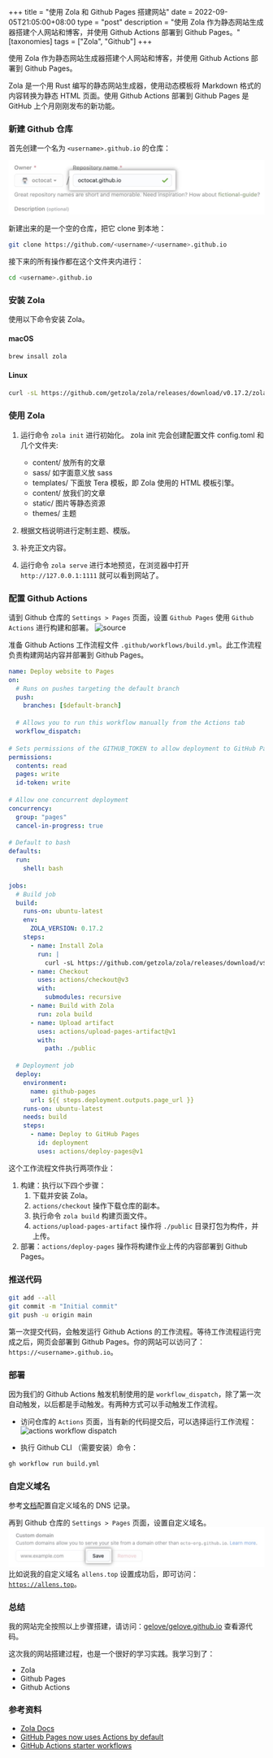 +++
title = "使用 Zola 和 Github Pages 搭建网站"
date = 2022-09-05T21:05:00+08:00
type = "post"
description = "使用 Zola 作为静态网站生成器搭建个人网站和博客，并使用 Github Actions 部署到 Github Pages。"
[taxonomies]
tags = ["Zola", "Github"]
+++

使用 Zola 作为静态网站生成器搭建个人网站和博客，并使用 Github Actions 部署到 Github Pages。

Zola 是一个用 Rust 编写的静态网站生成器，使用动态模板将 Markdown 格式的内容转换为静态 HTML 页面。使用 Github Actions 部署到 Github Pages 是 GitHub 上个月刚刚发布的新功能。

### 新建 Github 仓库

首先创建一个名为 `<username>.github.io` 的仓库：

![create repository](/images/1697204176980.jpg)

新建出来的是一个空的仓库，把它 clone 到本地：

```sh
git clone https://github.com/<username>/<username>.github.io
```

接下来的所有操作都在这个文件夹内进行：

```sh
cd <username>.github.io
```

### 安装 Zola

使用以下命令安装 Zola。

#### macOS

```sh
brew insall zola
```

#### Linux

```sh
curl -sL https://github.com/getzola/zola/releases/download/v0.17.2/zola-v0.17.2-x86_64-unknown-linux-gnu.tar.gz | tar xz -C /usr/local/bin
```

### 使用 Zola

1. 运行命令 `zola init` 进行初始化。
   zola init 完会创建配置文件 config.toml 和几个文件夹:

   - content/   放所有的文章
   - sass/      如字面意义放 sass
   - templates/ 下面放 Tera 模板，即 Zola 使用的 HTML 模板引擎。
   - content/   放我们的文章
   - static/    图片等静态资源
   - themes/    主题

2. 根据文档说明进行定制主题、模版。
3. 补充正文内容。
4. 运行命令 `zola serve` 进行本地预览，在浏览器中打开 `http://127.0.0.1:1111` 就可以看到网站了。

### 配置 Github Actions

请到 Github 仓库的 `Settings > Pages` 页面，设置 `Github Pages` 使用 `Github Actions` 进行构建和部署。
![source](/images/1697204221572.jpg)

准备 Github Actions 工作流程文件 `.github/workflows/build.yml`。此工作流程负责构建网站内容并部署到 Github Pages。

```yml
name: Deploy website to Pages
on:
  # Runs on pushes targeting the default branch
  push:
    branches: [$default-branch]

  # Allows you to run this workflow manually from the Actions tab
  workflow_dispatch:

# Sets permissions of the GITHUB_TOKEN to allow deployment to GitHub Pages
permissions:
  contents: read
  pages: write
  id-token: write

# Allow one concurrent deployment
concurrency:
  group: "pages"
  cancel-in-progress: true

# Default to bash
defaults:
  run:
    shell: bash

jobs:
  # Build job
  build:
    runs-on: ubuntu-latest
    env:
      ZOLA_VERSION: 0.17.2
    steps:
      - name: Install Zola
        run: |
          curl -sL https://github.com/getzola/zola/releases/download/v${ZOLA_VERSION}/zola-v${ZOLA_VERSION}-x86_64-unknown-linux-gnu.tar.gz | tar xz -C /usr/local/bin
      - name: Checkout
        uses: actions/checkout@v3
        with:
          submodules: recursive
      - name: Build with Zola
        run: zola build
      - name: Upload artifact
        uses: actions/upload-pages-artifact@v1
        with:
          path: ./public

  # Deployment job
  deploy:
    environment:
      name: github-pages
      url: ${{ steps.deployment.outputs.page_url }}
    runs-on: ubuntu-latest
    needs: build
    steps:
      - name: Deploy to GitHub Pages
        id: deployment
        uses: actions/deploy-pages@v1
```

这个工作流程文件执行两项作业：

1. 构建：执行以下四个步骤：
   1. 下载并安装 Zola。
   2. `actions/checkout` 操作下载仓库的副本。
   3. 执行命令 `zola build` 构建页面文件。
   4. `actions/upload-pages-artifact` 操作将 `./public` 目录打包为构件，并上传。
2. 部署：`actions/deploy-pages` 操作将构建作业上传的内容部署到 Github Pages。

### 推送代码

```sh
git add --all
git commit -m "Initial commit"
git push -u origin main
```

第一次提交代码，会触发运行 Github Actions 的工作流程。等待工作流程运行完成之后，网页会部署到 Github Pages。你的网站可以访问了：`https://<username>.github.io`。

### 部署

因为我们的 Github Actions 触发机制使用的是 `workflow_dispatch`，除了第一次自动触发，以后都是手动触发。有两种方式可以手动触发工作流程。

- 访问仓库的 `Actions` 页面，当有新的代码提交后，可以选择运行工作流程：
  ![actions workflow dispatch](/images/1697204263196.jpg)

- 执行 Github CLI （需要安装）命令：

```sh
gh workflow run build.yml
```

### 自定义域名

参考[文档](https://docs.github.com/en/pages/configuring-a-custom-domain-for-your-github-pages-site/managing-a-custom-domain-for-your-github-pages-site)配置自定义域名的 DNS 记录。

再到 Github 仓库的 `Settings > Pages` 页面，设置自定义域名。
![custom domain](/images/1697204305581.jpg)
比如说我的自定义域名 `allens.top` 设置成功后，即可访问：[`https://allens.top`](https://allens.top)。

### 总结

我的网站完全按照以上步骤搭建，请访问：[gelove/gelove.github.io](https://github.com/gelove/gelove.github.io) 查看源代码。

这次我的网站搭建过程，也是一个很好的学习实践。我学习到了：

- Zola
- Github Pages
- Github Actions

### 参考资料

- [Zola Docs](https://www.getzola.org/documentation/)
- [GitHub Pages now uses Actions by default](https://github.blog/2022-08-10-github-pages-now-uses-actions-by-default/)
- [GitHub Actions starter workflows](https://github.com/actions/starter-workflows/tree/main/pages)
